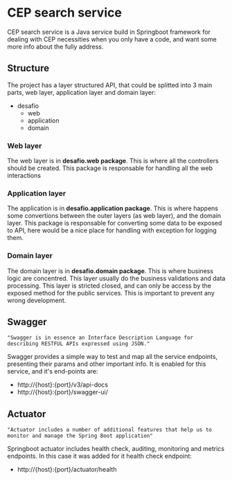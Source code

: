 # CEP search service

CEP search service is a Java service build in Springboot framework for dealing with CEP necessities when you only have a code, and want some more info about the fully address.

## Structure

The project has a layer structured API, that could be splitted into 3 main parts, web layer, application layer and domain layer:

- desafio
  - web
  - application
  - domain

### Web layer

The web layer is in **desafio.web package**. This is where all the controllers should be created. This package is responsable for handling all the web interactions

### Application layer

The application is in **desafio.application package**. This is where happens some convertions between the outer layers (as web layer), and the domain layer. This package is responsable for converting some data to be exposed to API, here would be a nice place for handling with exception for logging them.

### Domain layer

The domain layer is in **desafio.domain package**. This is where business logic are concentred. This layer usually do the business validations and data processing. This layer is stricted closed, and can only be access by the exposed method for the public services. This is important to prevent any wrong development.

## Swagger

``"Swagger is in essence an Interface Description Language for describing RESTFUL APIs expressed using JSON."``

Swagger provides a simple way to test and map all the service endpoints, presenting their params and other important info. It is enabled for this service, and it's end-points are:
- http://{host}:{port}/v3/api-docs
- http://{host}:{port}/swagger-ui/

## Actuator

``"Actuator includes a number of additional features that help us to monitor and manage the Spring Boot application"``

Springboot actuator includes health check, auditing, monitoring and metrics endpoints. In this case it was added for it health check endpoint:
- http://{host}:{port}/actuator/health
